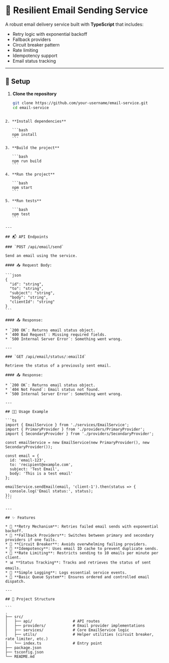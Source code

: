 # 📧 Resilient Email Sending Service

A robust email delivery service built with **TypeScript** that includes:
- Retry logic with exponential backoff
- Fallback providers
- Circuit breaker pattern
- Rate limiting
- Idempotency support
- Email status tracking

---

## 🚀 Setup

1. **Clone the repository**
   ```bash
   git clone https://github.com/your-username/email-service.git
   cd email-service
````

2. **Install dependencies**

   ```bash
   npm install
   ```

3. **Build the project**

   ```bash
   npm run build
   ```

4. **Run the project**

   ```bash
   npm start
   ```

5. **Run tests**

   ```bash
   npm test
   ```

---

## 📬 API Endpoints

### `POST /api/email/send`

Send an email using the service.

#### 📥 Request Body:

```json
{
  "id": "string",
  "to": "string",
  "subject": "string",
  "body": "string",
  "clientId": "string"
}
```

#### 📤 Response:

* `200 OK`: Returns email status object.
* `400 Bad Request`: Missing required fields.
* `500 Internal Server Error`: Something went wrong.

---

### `GET /api/email/status/:emailId`

Retrieve the status of a previously sent email.

#### 📤 Response:

* `200 OK`: Returns email status object.
* `404 Not Found`: Email status not found.
* `500 Internal Server Error`: Something went wrong.

---

## 🧑‍💻 Usage Example

```ts
import { EmailService } from './services/EmailService';
import { PrimaryProvider } from './providers/PrimaryProvider';
import { SecondaryProvider } from './providers/SecondaryProvider';

const emailService = new EmailService(new PrimaryProvider(), new SecondaryProvider());

const email = {
  id: 'email-123',
  to: 'recipient@example.com',
  subject: 'Test Email',
  body: 'This is a test email'
};

emailService.sendEmail(email, 'client-1').then(status => {
  console.log('Email status:', status);
});
```

---

## ✨ Features

* 🔁 **Retry Mechanism**: Retries failed email sends with exponential backoff.
* 🔄 **Fallback Providers**: Switches between primary and secondary providers if one fails.
* 🛑 **Circuit Breaker**: Avoids overwhelming failing providers.
* 🧠 **Idempotency**: Uses email ID cache to prevent duplicate sends.
* 🚦 **Rate Limiting**: Restricts sending to 10 emails per minute per client.
* 📊 **Status Tracking**: Tracks and retrieves the status of sent emails.
* 📝 **Simple Logging**: Logs essential service events.
* 📩 **Basic Queue System**: Ensures ordered and controlled email dispatch.

---

## 📁 Project Structure

```
.
├── src/
│   ├── api/                  # API routes
│   ├── providers/            # Email provider implementations
│   ├── services/             # Core EmailService logic
│   ├── utils/                # Helper utilities (circuit breaker, rate limiter, etc.)
│   └── index.ts              # Entry point
├── package.json
├── tsconfig.json
└── README.md
